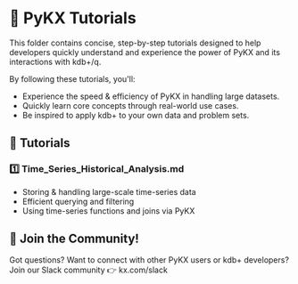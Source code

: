 # 🚀 PyKX Tutorials

This folder contains concise, step-by-step tutorials designed to help  developers quickly understand and experience the power of PyKX and its interactions with kdb+/q.

By following these tutorials, you'll:
- Experience the speed & efficiency of PyKX in handling large datasets.
- Quickly learn core concepts through real-world use cases.
- Be inspired to apply kdb+ to your own data and problem sets.

## 📖 Tutorials

### 1️⃣ Time_Series_Historical_Analysis.md
- Storing & handling large-scale time-series data
- Efficient querying and filtering
- Using time-series functions and joins via PyKX

## 🤝 Join the Community!
Got questions? Want to connect with other PyKX users or kdb+ developers?
Join our Slack community 👉 kx.com/slack

